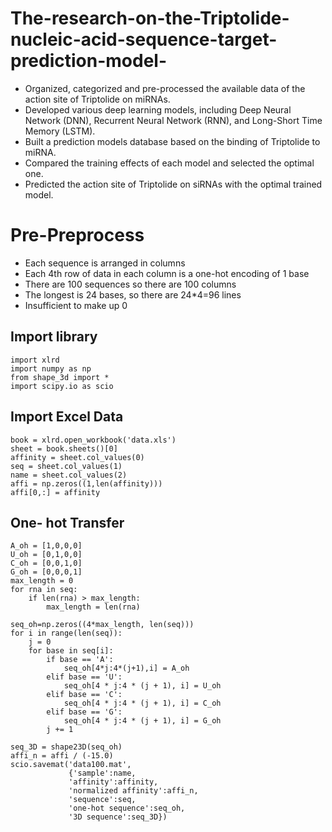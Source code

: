 # The-research-on-the-Triptolide-nucleic-acid-sequence-target-prediction-model-

- Organized, categorized and pre-processed the available data of the action site of Triptolide on miRNAs. 
- Developed various deep learning models, including Deep Neural Network (DNN), Recurrent Neural Network (RNN), and Long-Short Time Memory (LSTM).
- Built a prediction models database based on the binding of Triptolide to miRNA. 
- Compared the training effects of each model and selected the optimal one.
- Predicted the action site of Triptolide on siRNAs with the optimal trained model.

# Pre-Preprocess

- Each sequence is arranged in columns
- Each 4th row of data in each column is a one-hot encoding of 1 base
- There are 100 sequences so there are 100 columns
- The longest is 24 bases, so there are 24*4=96 lines
- Insufficient to make up 0


## Import library

```
import xlrd
import numpy as np
from shape_3d import *
import scipy.io as scio
```

## Import Excel Data 

```
book = xlrd.open_workbook('data.xls')
sheet = book.sheets()[0]
affinity = sheet.col_values(0)
seq = sheet.col_values(1)
name = sheet.col_values(2)
affi = np.zeros((1,len(affinity)))
affi[0,:] = affinity
```

## One- hot Transfer 

```
A_oh = [1,0,0,0]
U_oh = [0,1,0,0]
C_oh = [0,0,1,0]
G_oh = [0,0,0,1]
max_length = 0
for rna in seq:
    if len(rna) > max_length:
        max_length = len(rna)

seq_oh=np.zeros((4*max_length, len(seq)))
for i in range(len(seq)):
    j = 0
    for base in seq[i]:
        if base == 'A':
            seq_oh[4*j:4*(j+1),i] = A_oh
        elif base == 'U':
            seq_oh[4 * j:4 * (j + 1), i] = U_oh
        elif base == 'C':
            seq_oh[4 * j:4 * (j + 1), i] = C_oh
        elif base == 'G':
            seq_oh[4 * j:4 * (j + 1), i] = G_oh
        j += 1

seq_3D = shape23D(seq_oh)
affi_n = affi / (-15.0)
scio.savemat('data100.mat',
             {'sample':name,
             'affinity':affinity,
             'normalized affinity':affi_n,
             'sequence':seq,
             'one-hot sequence':seq_oh,
             '3D sequence':seq_3D})

```
